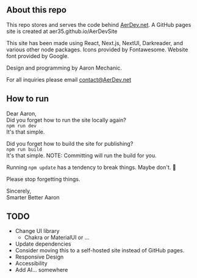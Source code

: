 ## About this repo

This repo stores and serves the code behind [AerDev.net](https://aerdev.net).
A GitHub pages site is created at aer35.github.io/AerDevSite

This site has been made using React, Next.js, NextUI, Darkreader, and various other node packages.
Icons provided by Fontawesome.
Website font provided by Google.

Design and programming by Aaron Mechanic.

For all inquiries please email [contact@AerDev.net](mailto:contact@AerDev.net)

## How to run

Dear Aaron,  
Did you forget how to run the site locally again?  
`npm run dev`  
It's that simple.

Did you forget how to build the site for publishing?  
`npm run build`  
It's that simple.
NOTE: Committing will run the build for you.

Running `npm update` has a tendency to break things. Maybe don't. 🙂

Please stop forgetting things.

Sincerely,  
Smarter Better Aaron

## TODO

- Change UI library
    - Chakra or MaterialUI or ...
- Update dependencies
- Consider moving this to a self-hosted site instead of GitHub pages.
- Responsive Design
- Accessibility
- Add AI... somewhere
